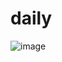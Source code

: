 # daily
![image](https://user-images.githubusercontent.com/36688218/38977525-415d7d52-43d2-11e8-9549-5723963505a6.png)
